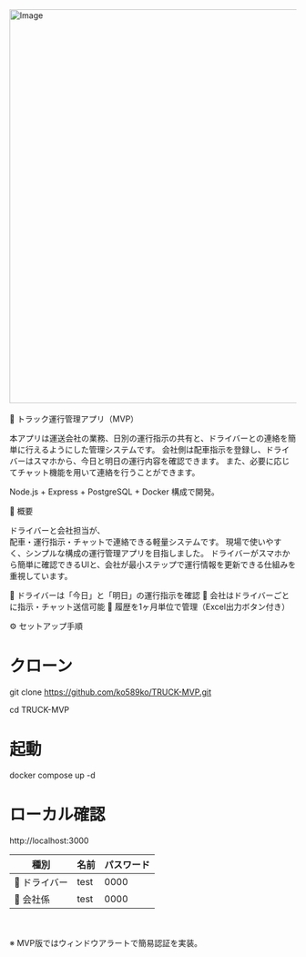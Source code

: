 <img width="1284" height="692" alt="Image" src="https://github.com/user-attachments/assets/2d14b5c2-212e-4164-92eb-b7862b7d63a5" />
<br>
<br>
🚚 トラック運行管理アプリ（MVP）

本アプリは運送会社の業務、日別の運行指示の共有と、ドライバーとの連絡を簡単に行えるようにした管理システムです。
会社側は配車指示を登録し、ドライバーはスマホから、今日と明日の運行内容を確認できます。
また、必要に応じてチャット機能を用いて連絡を行うことができます。

Node.js + Express + PostgreSQL + Docker 構成で開発。

📌 概要

ドライバーと会社担当が、  
配車・運行指示・チャットで連絡できる軽量システムです。
現場で使いやすく、シンプルな構成の運行管理アプリを目指しました。
ドライバーがスマホから簡単に確認できるUIと、会社が最小ステップで運行情報を更新できる仕組みを重視しています。

🚛 ドライバーは「今日」と「明日」の運行指示を確認
🏢 会社はドライバーごとに指示・チャット送信可能
📜 履歴を1ヶ月単位で管理（Excel出力ボタン付き）

⚙️ セットアップ手順

# クローン

git clone https://github.com/ko589ko/TRUCK-MVP.git

cd TRUCK-MVP

# 起動
docker compose up -d

# ローカル確認
http://localhost:3000

| 種別       | 名前   | パスワード |
| -------- | ---- | ----- |
| 👷 ドライバー | test | 0000  |
| 🏢 会社係   | test | 0000  |

　　　

※ MVP版ではウィンドウアラートで簡易認証を実装。
